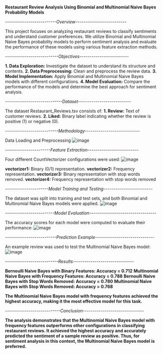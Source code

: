 **Restaurant Review Analysis Using Binomial and Multinomial Naive Bayes Probability Models**


*--------------------------Overview--------------------------*

This project focuses on analyzing restaurant reviews to classify sentiments and understand customer preferences. 
We utilize Binomial and Multinomial Naive Bayes probability models to perform sentiment analysis and evaluate the performance of these models using various feature extraction methods.

*---------------------------Objectives-------------------------*

**1. Data Exploration:** Investigate the dataset to understand its structure and contents.
**2. Data Preprocessing:** Clean and preprocess the review data.
**3. Model Implementation:** Apply Binomial and Multinomial Naive Bayes models with different configurations.
**4. Model Evaluation:** Compare the performance of the models and determine the best approach for sentiment analysis.

*-----------------------------Dataset---------------------------*

The dataset Restaurant_Reviews.tsv consists of:
**1. Review:** Text of customer reviews.
**2. Liked:** Binary label indicating whether the review is positive (1) or negative (0).

*---------------------------Methodology----------------------------*

Data Loading and Preprocessing
![image](https://github.com/user-attachments/assets/675b54a3-83b2-4236-ac7c-80350960c8cb)

*-----------------------Feature Extraction--------------------------*

Four different CountVectorizer configurations were used:
![image](https://github.com/user-attachments/assets/fb3c4c75-8dea-4387-b70a-8fbaaace3d15)

**vectorizer1:** Binary (0/1) representation.
**vectorizer2:** Frequency representation.
**vectorizer3:** Binary representation with stop words removed.
**vectorizer4:** Frequency representation with stop words removed

*----------------------Model Training and Testing-------------------------*

The dataset was split into training and test sets, and both Binomial and Multinomial Naive Bayes models were applied.
![image](https://github.com/user-attachments/assets/0b96e9bd-ef1d-4bc6-b778-4a56fc4248cc)


*-------------------------Model Evaluation----------------------------------*

The accuracy scores for each model were computed to evaluate their performance:
![image](https://github.com/user-attachments/assets/e4f9bf4a-c327-47bd-a845-fa346d48e42b)


*--------------------------Prediction Example------------------------------*

An example review was used to test the Multinomial Naive Bayes model:
![image](https://github.com/user-attachments/assets/24f71437-4d29-4db6-8bf4-13e7d2c826ad)


*---------------------------Results-------------------------------*

**Bernoulli Naive Bayes with Binary Features: Accuracy = 0.712**
**Multinomial Naive Bayes with Frequency Features: Accuracy = 0.788**
**Bernoulli Naive Bayes with Stop Words Removed: Accuracy = 0.780**
**Multinomial Naive Bayes with Stop Words Removed: Accuracy = 0.768**

**The Multinomial Naive Bayes model with frequency features achieved the highest accuracy, making it the most effective model for this task.**

*----------------------------Conclusion-------------------------------*

**The analysis demonstrates that the Multinomial Naive Bayes model with frequency features outperforms other configurations in classifying restaurant reviews. 
It achieved the highest accuracy and accurately predicted the sentiment of a sample review as positive. Thus, for sentiment analysis in this context, the Multinomial Naive Bayes model is preferred.**
